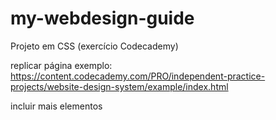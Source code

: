 # my-webdesign-guide

Projeto em CSS (exercício Codecademy)

replicar página exemplo: https://content.codecademy.com/PRO/independent-practice-projects/website-design-system/example/index.html

incluir mais elementos
